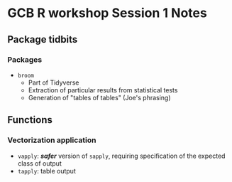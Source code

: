 # GCB R workshop Session 1 Notes

## Package tidbits
### Packages
- `broom`
  - Part of Tidyverse
  - Extraction of particular results from statistical tests
  - Generation of "tables of tables" (Joe's phrasing)

## Functions
### Vectorization application
- `vapply`: ***safer*** version of `sapply`, requiring specification of the expected class of output
- `tapply`: table output

